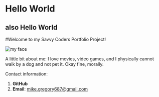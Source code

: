 # Hello World
## also Hello World

#Welcome to my Savvy Coders Portfolio Project!

![my face](https://i.skyrock.net/9097/82509097/pics/3208153991_1_2_3MCOiTQy.jpg)

A little bit about me:
I love movies, video games, and I physically cannot walk by a dog and not pet it.  Okay fine, morally.

Contact information:
1. **GitHub**
2. **Email**: mike.gregory687@gmail.com